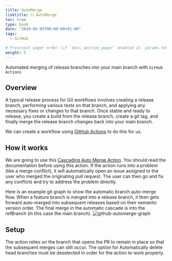 ```yaml
---
title: AutoMerge
linktitle: ⛙ AutoMerge
toc: true
type: book
date: "2019-05-05T00:00:00+01:00"
tags:
  - GitHub

# Prev/next pager order (if `docs_section_pager` enabled in `params.toml`)
weight: 5
---
```


Automated merging of release branches into your main branch with ```GitHub Actions```

<!--more-->

## Overview

A typical release process for Git workflows involves creating a release branch, performing various tests on that branch, and applying any necessary fixes or changes to that branch. Once stable and ready to release, you create a build from the release branch, create a git tag, and finally merge the release branch changes back into your main branch.

We can create a workflow using [GitHub Actions](https://github.com/features/actions) to do this for us.

## How it works

We are going to use this [Cascading Auto Merge Action](https://actionsdesk.github.io/cascading-downstream-merge/#/). You should read the documentation before using this action. If the action runs into a problem (like a merge conflict), it will automatically open an issue assigned to the user who merged the originating pull request. The user can then go and fix any conflicts and try to address the problem directly.

Here is an example git graph to show the automatic branch auto-merge flow. When a feature branch is merged into a release branch, it then gets forward auto-merged into subsequent releases based on their semantic version order. The final merge in the automatic cascade is into the refBranch (in this case the main branch).
![github-automerge-graph](/images/uploads/github-automerge-graph.png)

## Setup

The action relies on the branch that opens the PR to remain in place so that the subsequent merges can still occur. The option for Automatically delete head branches must be deselected in order for the action to work properly.


